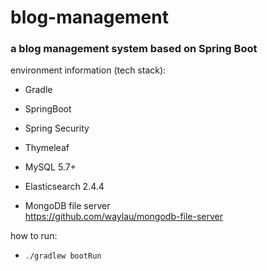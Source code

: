 # blog-management

### a blog management system based on Spring Boot 

environment information (tech stack):
* Gradle

* SpringBoot 

* Spring Security

* Thymeleaf

* MySQL 5.7+

* Elasticsearch 2.4.4 

* MongoDB file server  
https://github.com/waylau/mongodb-file-server

how to run:

* `./gradlew bootRun`
